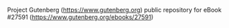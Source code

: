 Project Gutenberg (https://www.gutenberg.org) public repository for eBook #27591 (https://www.gutenberg.org/ebooks/27591)
